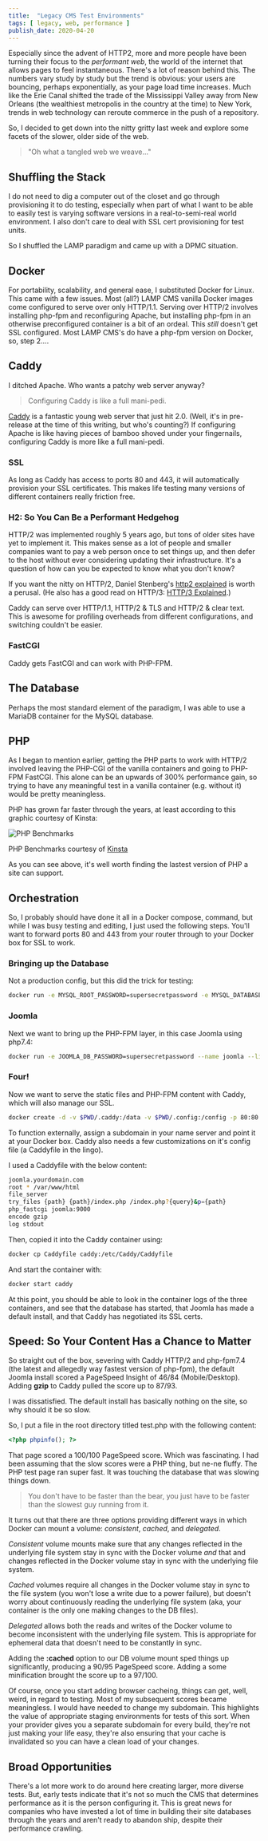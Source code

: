 ```yaml
---
title:  "Legacy CMS Test Environments"
tags: [ legacy, web, performance ]
publish_date: 2020-04-20
---
```


Especially since the advent of HTTP2, more and more people have been turning their focus to the *performant web*, the world of the internet that allows pages to feel instantaneous. There's a lot of reason behind this. The numbers vary study by study but the trend is obvious: your users are bouncing, perhaps exponentially, as your page load time increases. Much like the Erie Canal shifted the trade of the Mississippi Valley away from New Orleans (the wealthiest metropolis in the country at the time) to New York, trends in web technology can reroute commerce in the push of a repository. 

So, I decided to get down into the nitty gritty last week and explore some facets of the slower, older side of the web. 

> "Oh what a tangled web we weave..."


## Shuffling the Stack

I do not need to dig a computer out of the closet and go through provisioning it to do testing, especially when part of what I want to be able to easily test is varying software versions in a real-to-semi-real world environment. I also don't care to deal with SSL cert provisioning for test units.

So I shuffled the LAMP paradigm and came up with a DPMC situation. 

## Docker

For portability, scalability, and general ease, I substituted Docker for Linux. This came with a few issues. Most (all?) LAMP CMS vanilla Docker images come configured to serve over only HTTP/1.1. Serving over HTTP/2 involves installing php-fpm and reconfiguring Apache, but installing php-fpm in an otherwise preconfigured container is a bit of an ordeal. This *still* doesn't get SSL configured. Most LAMP CMS's do have a php-fpm version on Docker, so, step 2....

## Caddy

I ditched Apache. Who wants a patchy web server anyway? 

> Configuring Caddy is like a full mani-pedi.


[Caddy](https://caddyserver.com) is a fantastic young web server that just hit 2.0. (Well, it's in pre-release at the time of this writing, but who's counting?) If configuring Apache is like having pieces of bamboo shoved under your fingernails, configuring Caddy is more like a full mani-pedi.

### SSL

As long as Caddy has access to ports 80 and 443, it will automatically provision your SSL certificates. This makes life testing many versions of different containers really friction free. 

### H2: So You Can Be a Performant Hedgehog

HTTP/2 was implemented roughly 5 years ago, but tons of older sites have yet to implement it. This makes sense as a lot of people and smaller companies want to pay a web person once to set things up, and then defer to the host without ever considering updating their infrastructure. It's a question of how can you be expected to know what you don't know?

If you want the nitty on HTTP/2, Daniel Stenberg's [http2 explained](https://daniel.haxx.se/http2/) is worth a perusal. (He also has a good read on HTTP/3: [HTTP/3 Explained](https://daniel.haxx.se/http3-explained/).) 

Caddy can serve over HTTP/1.1, HTTP/2 & TLS and HTTP/2 & clear text. This is awesome for profiling overheads from different configurations, and switching couldn't be easier. 

### FastCGI 

Caddy gets FastCGI and can work with PHP-FPM.

## The Database

Perhaps the most standard element of the paradigm, I was able to use a MariaDB container for the MySQL database. 

## PHP

As I began to mention earlier, getting the PHP parts to work with HTTP/2 involved leaving the PHP-CGI of the vanilla containers and going to PHP-FPM FastCGI. This alone can be an upwards of 300% performance gain, so trying to have any meaningful test in a vanilla container (e.g. without it) would be pretty meaningless.

PHP has grown far faster through the years, at least according to this graphic courtesy of Kinsta:

![PHP Benchmarks](https://kinsta.com/wp-content/uploads/2020/01/wordpress-5-3-php-benchmarks.png#wide)

PHP Benchmarks courtesy of [Kinsta](https://kinsta.com/blog/php-benchmarks/)


As you can see above, it's well worth finding the lastest version of PHP a site can support.

## Orchestration

So, I probably should have done it all in a Docker compose, command, but while I was busy testing and editing, I just used the following steps. You'll want to forward ports 80 and 443 from your router through to your Docker box for SSL to work.

### Bringing up the Database

Not a production config, but this did the trick for testing:

```bash
docker run -e MYSQL_ROOT_PASSWORD=supersecretpassword -e MYSQL_DATABASE=joomla --name joomladb -v "$PWD/database":/var/lib/mysql:cached -d mariadb:latest 
```

### Joomla

Next we want to bring up the PHP-FPM layer, in this case Joomla using php7.4:

```bash
docker run -e JOOMLA_DB_PASSWORD=supersecretpassword --name joomla --link joomladb:mysql -v "$PWD/html":/var/www/html -d joomla:php7.4-fpm
```

### Four!

Now we want to serve the static files and PHP-FPM content with Caddy, which will also manage our SSL.

```bash
docker create -d -v $PWD/.caddy:/data -v $PWD/.config:/config -p 80:80 -p 443:443 --name caddy -v $PWD/html:/var/www/html --link joomla caddy/caddy
```

To function externally, assign a subdomain in your name server and point it at your Docker box. Caddy also needs a few customizations on it's config file (a Caddyfile in the lingo).

I used a Caddyfile with the below content:

```bash
joomla.yourdomain.com
root * /var/www/html
file_server
try_files {path} {path}/index.php /index.php?{query}&p={path}
php_fastcgi joomla:9000
encode gzip
log stdout 
```

Then, copied it into the Caddy container using:

```bash
docker cp Caddyfile caddy:/etc/Caddy/Caddyfile
```

And start the container with:

```bash
docker start caddy
```

At this point, you should be able to look in the container logs of the three containers, and see that the database has started, that Joomla has made a default install, and that Caddy has negotiated its SSL certs.

## Speed: So Your Content Has a Chance to Matter

So straight out of the box, severing with Caddy HTTP/2 and php-fpm7.4 (the latest and allegedly way fastest version of php-fpm), the default Joomla install scored a PageSpeed Insight of 46/84 (Mobile/Desktop). Adding **gzip** to Caddy pulled the score up to 87/93. 

I was dissatisfied. The default install has basically nothing on the site, so why should it be so slow. 

So, I put a file in the root directory titled test.php with the following content:

```php
<?php phpinfo(); ?>
```

That page scored a 100/100 PageSpeed score. Which was fascinating. I had been assuming that the slow scores were a PHP thing, but ne-ne fluffy. The PHP test page ran super fast. It was touching the database that was slowing things down.

>You don't have to be faster than the bear, you just have to be faster than the slowest guy running from it.


It turns out that there are three options providing different ways in which Docker can mount a volume: *consistent*, *cached*, and *delegated*. 

*Consistent* volume mounts make sure that any changes reflected in the underlying file system stay in sync with the Docker volume *and* that and changes reflected in the Docker volume stay in sync with the underlying file system.

*Cached* volumes require all changes in the Docker volume stay in sync to the file system (you won't lose a write due to a power failure), but doesn't worry about continuously reading the underlying file system (aka, your container is the only one making changes to the DB files).

*Delegated* allows both the reads and writes of the Docker volume to become inconsistent with the underlying file system. This is appropriate for ephemeral data that doesn't need to be constantly in sync.

Adding the **:cached** option to our DB volume mount sped things up significantly, producing a 90/95 PageSpeed score. Adding a some minification brought the score up to a 97/100.

Of course, once you start adding browser cacheing, things can get, well, weird, in regard to testing. Most of my subsequent scores became meaningless. I would have needed to change my subdomain. This highlights the value of appropriate staging environments for tests of this sort. When your provider gives you a separate subdomain for every build, they're not just making your life easy, they're also ensuring that your cache is invalidated so you can have a clean load of your changes.


## Broad Opportunities

There's a lot more work to do around here creating larger, more diverse tests. But, early tests indicate that it's not so much the CMS that determines performance as it is the person configuring it. This is great news for companies who have invested a lot of time in building their site databases through the years and aren't ready to abandon ship, despite their performance crawling.
